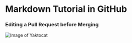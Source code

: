 # Markdown Tutorial in GitHub #
### Editing a Pull Request before Merging ###
![Image of Yaktocat](https://octodex.github.com/images/yaktocat.png)
